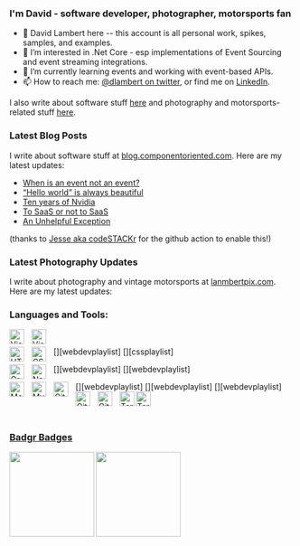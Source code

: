 ### I'm David - software developer, photographer, motorsports fan
- 👋 David Lambert here -- this account is all personal work, spikes, samples, and examples.
- 👀 I’m interested in .Net Core - esp implementations of Event Sourcing and event streaming integrations.
- 🌱 I’m currently learning events and working with event-based APIs.
- 📫 How to reach me: [@dlambert on twitter](https://twitter.com/dlambert/), or find me on [LinkedIn](https://www.linkedin.com/in/dlambert/).

I also write about software stuff [here](http://blog.componentoriented.com/) and photography and motorsports-related stuff [here](https://lambertpix.com/).

### Latest Blog Posts
I write about software stuff at [blog.componentoriented.com](http://blog.componentoriented.com/).  Here are my latest updates:
<!-- BLOG-POST-LIST:START -->
- [When is an event not an event?](http://blog.componentoriented.com/2023/09/when-is-an-event-not-an-event/)
- [“Hello world” is always beautiful](http://blog.componentoriented.com/2023/09/hello-world-is-always-beautiful/)
- [Ten years of Nvidia](http://blog.componentoriented.com/2023/09/ten-years-of-nvidia/)
- [To SaaS or not to SaaS](http://blog.componentoriented.com/2023/09/to-saas-or-not-to-saas/)
- [An Unhelpful Exception](http://blog.componentoriented.com/2021/12/an-unhelpful-exception/)
<!-- BLOG-POST-LIST:END -->
(thanks to [Jesse aka codeSTACKr](https://github.com/codeSTACKr/codeSTACKr/blob/master/README.md) for the github action to enable this!)

### Latest Photography Updates
I write about photography and vintage motorsports at [lanmbertpix.com](http://lambertpix.com/).  Here are my latest updates:
<!-- LAMBERTPIX-LIST:START -->
<!-- LAMBERTPIX-LIST:END -->


### Languages and Tools:

[<img align="left" alt="Visual Studio" width="26px" src="https://upload.wikimedia.org/wikipedia/commons/2/2c/Visual_Studio_Icon_2022.svg" style="padding-right:10px;" />][vs]
[<img align="left" alt="Visual Studio Code" width="26px" src="https://cdn.jsdelivr.net/gh/devicons/devicon/icons/vscode/vscode-original.svg" style="padding-right:10px;" />][vscode]
<br />

[<img align="left" alt="HTML5" width="26px" src="https://cdn.jsdelivr.net/gh/devicons/devicon/icons/html5/html5-original.svg" style="padding-right:10px;" />][webdevplaylist]
[<img align="left" alt="CSS3" width="26px" src="https://cdn.jsdelivr.net/gh/devicons/devicon/icons/css3/css3-original.svg" style="padding-right:10px;" />][cssplaylist]



[<img align="left" alt="GraphQL" width="26px" src="https://cdn.jsdelivr.net/gh/devicons/devicon/icons/graphql/graphql-plain.svg" style="padding-right:10px;" />][webdevplaylist]
[<img align="left" alt="Node.js" width="26px" src="https://cdn.jsdelivr.net/gh/devicons/devicon/icons/nodejs/nodejs-original.svg" style="padding-right:10px;" />][webdevplaylist]

[<img align="left" alt="MongoDB" width="26px" src="https://cdn.jsdelivr.net/gh/devicons/devicon/icons/mongodb/mongodb-original.svg" style="padding-right:10px;" />][webdevplaylist]
[<img align="left" alt="MySQL" width="26px" src="https://cdn.jsdelivr.net/gh/devicons/devicon/icons/mysql/mysql-original.svg" style="padding-right:10px;" />][webdevplaylist]
[<img align="left" alt="Git" width="26px" src="https://cdn.jsdelivr.net/gh/devicons/devicon/icons/git/git-original.svg" style="padding-right:10px;" />][webdevplaylist]
[<img align="left" alt="GitHub" width="26px" src="https://user-images.githubusercontent.com/3369400/139447912-e0f43f33-6d9f-45f8-be46-2df5bbc91289.png" style="padding-right:10px;" />](https://www.youtube.com/playlist?list=PLkwxH9e_vrAJ0WbEsFA9W3I1W-g_BTsbt#gh-dark-mode-only)
[<img align="left" alt="GitHub" width="26px" src="https://user-images.githubusercontent.com/3369400/139448065-39a229ba-4b06-434b-bc67-616e2ed80c8f.png" style="padding-right:10px;" />](https://www.youtube.com/playlist?list=PLkwxH9e_vrAJ0WbEsFA9W3I1W-g_BTsbt#gh-light-mode-only)
[<img align="left" alt="Terminal" width="26px" src="./img/terminal-light.svg" />](https://www.youtube.com/playlist?list=PLkwxH9e_vrAJ0WbEsFA9W3I1W-g_BTsbt#gh-light-mode-only)
[<img align="left" alt="Terminal" width="26px" src="./img/terminal-dark.svg" />](https://www.youtube.com/playlist?list=PLkwxH9e_vrAJ0WbEsFA9W3I1W-g_BTsbt#gh-dark-mode-only)

<br />
<br />

### [Badgr Badges](https://api.badgr.io/public/collections/05f9c869069496b554fb3eb29ed013aa)

<img align="left" src="https://user-images.githubusercontent.com/28829920/146864711-b29471d4-11fe-42aa-8042-bbdc8e405051.png" width="150">
<img align="left" src="https://api.badgr.io/public/assertions/coEcIr8LQ0q-4ClaCgb4EQ/image" width="150">

<!-- defs -->
[blog]: http://blog.componentoriented.com
[lambertpix]: https://lambertpix.com
[vs]: https://visualstudio.microsoft.com/vs/
[vscode]: https://code.visualstudio.com/